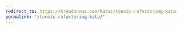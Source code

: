 ```yaml
---
redirect_to: https://brendoneus.com/katas/tennis-refactoring-kata
permalink: "/tennis-refactoring-kata/"
---
```

